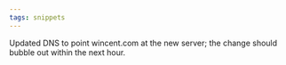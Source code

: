 ```yaml
---
tags: snippets
---
```


Updated DNS to point wincent.com at the new server; the change should bubble out within the next hour.
